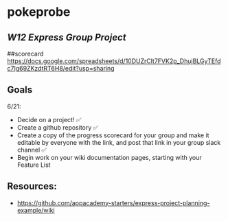 # pokeprobe
## _W12 Express Group Project_

##scorecard 
https://docs.google.com/spreadsheets/d/10DUZrClt7FVK2p_DhujBLGyTEfdc7Ig69ZKzdtRT6H8/edit?usp=sharing

## Goals
6/21:
- Decide on a project! ✅
- Create a github repository ✅
- Create a copy of the progress scorecard for your group and make it editable by everyone with the link, and post that link in your group slack channel ✅
- Begin work on your wiki documentation pages, starting with your Feature List

## Resources:
- https://github.com/appacademy-starters/express-project-planning-example/wiki
